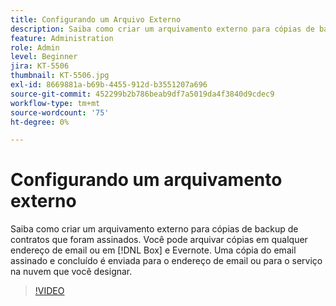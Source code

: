 ```yaml
---
title: Configurando um Arquivo Externo
description: Saiba como criar um arquivamento externo para cópias de backup de contratos que foram assinados
feature: Administration
role: Admin
level: Beginner
jira: KT-5506
thumbnail: KT-5506.jpg
exl-id: 8669881a-b69b-4455-912d-b3551207a696
source-git-commit: 452299b2b786beab9df7a5019da4f3840d9cdec9
workflow-type: tm+mt
source-wordcount: '75'
ht-degree: 0%

---
```


# Configurando um arquivamento externo

Saiba como criar um arquivamento externo para cópias de backup de contratos que foram assinados. Você pode arquivar cópias em qualquer endereço de email ou em [!DNL Box] e Evernote. Uma cópia do email assinado e concluído é enviada para o endereço de email ou para o serviço na nuvem que você designar.

>[!VIDEO](https://video.tv.adobe.com/v/3409072?quality=12&learn=on&hidetitle=true)